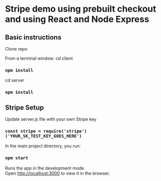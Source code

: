 # Stripe demo using prebuilt checkout and using React and Node Express

## Basic instructions

Clone repo

From a terminal window:
cd client

### `npm install`

cd server

### `npm install`

## Stripe Setup

Update server.js file with your own Stripe key

### `const stripe = require('stripe')('YOUR_SK_TEST_KEY_GOES_HERE')`

In the main project directory, you run:

### `npm start`

Runs the app in the development mode.\
Open [http://localhost:3000](http://localhost:3000) to view it in the browser.
